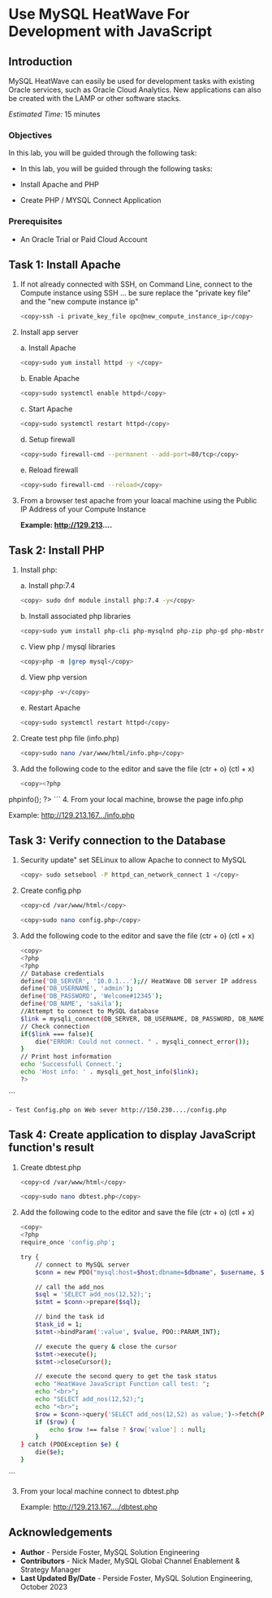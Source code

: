 # Use MySQL HeatWave For Development with JavaScript

## Introduction

MySQL HeatWave can easily be used for development tasks with existing Oracle services, such as Oracle Cloud Analytics. New applications can also be created with the LAMP or other software stacks.

_Estimated Time:_ 15 minutes

### Objectives

In this lab, you will be guided through the following task:

- In this lab, you will be guided through the following tasks:

- Install Apache and PHP
- Create PHP / MYSQL Connect Application

### Prerequisites

- An Oracle Trial or Paid Cloud Account


## Task 1: Install Apache

1. If not already connected with SSH, on Command Line, connect to the Compute instance using SSH ... be sure replace the  "private key file"  and the "new compute instance ip"

     ```bash
    <copy>ssh -i private_key_file opc@new_compute_instance_ip</copy>
     ```

2.	Install app server

    a. Install Apache
    
    ```bash
    <copy>sudo yum install httpd -y </copy>
    ```
    b. Enable Apache

    ```bash
    <copy>sudo systemctl enable httpd</copy>
    ```
    c. Start Apache

    ```bash
    <copy>sudo systemctl restart httpd</copy>
    ```
    d. Setup firewall

    ```bash
    <copy>sudo firewall-cmd --permanent --add-port=80/tcp</copy>
    ```
    
    e. Reload firewall

    ```bash
    <copy>sudo firewall-cmd --reload</copy>
    ```

3.	From a browser test apache from your loacal machine using the Public IP Address of your Compute Instance

    **Example: http://129.213....**

## Task 2: Install PHP

1.	Install php:

    a. Install php:7.4

    ```bash
    <copy> sudo dnf module install php:7.4 -y</copy>
    ```
     
    b. Install associated php libraries

    ```bash
    <copy>sudo yum install php-cli php-mysqlnd php-zip php-gd php-mbstring php-xml php-json -y</copy>
    ```

    c. View  php / mysql libraries

    ```bash
    <copy>php -m |grep mysql</copy>
    ```
    d. View php version

    ```bash
    <copy>php -v</copy>
    ```
    e. Restart Apache

    ```bash
    <copy>sudo systemctl restart httpd</copy>
    ```

2.	Create test php file (info.php)

    ```bash
    <copy>sudo nano /var/www/html/info.php</copy>
    ```
3. Add the following code to the editor and save the file (ctr + o) (ctl + x)

    ```bash
    <copy><?php
phpinfo();
?></copy>
    ```
4. From your local machine, browse the page info.php

   Example: http://129.213.167.../info.php

## Task 3: Verify connection to the Database

1. Security update"   set SELinux to allow Apache to connect to MySQL

    ```bash
    <copy> sudo setsebool -P httpd_can_network_connect 1 </copy>
    ```

2.	Create config.php

    ```bash
    <copy>cd /var/www/html</copy>
    ```

    ```bash
    <copy>sudo nano config.php</copy>
    ```
3. Add the following code to the editor and save the file (ctr + o) (ctl + x)

    ```bash
    <copy>
    <?php
    <?php
    // Database credentials
    define('DB_SERVER', '10.0.1...');// HeatWave DB server IP address
    define('DB_USERNAME', 'admin');
    define('DB_PASSWORD', 'Welcome#12345');
    define('DB_NAME', 'sakila');
    //Attempt to connect to MySQL database
    $link = mysqli_connect(DB_SERVER, DB_USERNAME, DB_PASSWORD, DB_NAME);
    // Check connection
    if($link === false){
        die("ERROR: Could not connect. " . mysqli_connect_error());
    }
    // Print host information
    echo 'Successfull Connect.';
    echo 'Host info: ' . mysqli_get_host_info($link);
    ?> 
</copy>
    ```

    - Test Config.php on Web sever http://150.230..../config.php

## Task 4: Create application to display JavaScript function's result


1.	Create dbtest.php

    ```bash
    <copy>cd /var/www/html</copy>
    ```

    ```bash
    <copy>sudo nano dbtest.php</copy>
    ```

2. Add the following code to the editor and save the file (ctr + o) (ctl + x)

    ```bash
    <copy>
    <?php
    require_once 'config.php';

    try {
        // connect to MySQL server
        $conn = new PDO("mysql:host=$host;dbname=$dbname", $username, $password);
    
        // call the add_nos
        $sql = 'SELECT add_nos(12,52);';
        $stmt = $conn->prepare($sql);

        // bind the task id
        $task_id = 1;
        $stmt->bindParam(':value', $value, PDO::PARAM_INT);

        // execute the query & close the cursor
        $stmt->execute();
        $stmt->closeCursor();

        // execute the second query to get the task status
        echo "HeatWave JavaScript Function call test: ";
        echo "<br>";
        echo "SELECT add_nos(12,52);";
        echo "<br>";
        $row = $conn->query('SELECT add_nos(12,52) as value;')->fetch(PDO::FETCH_ASSOC);
        if ($row) {
            echo $row !== false ? $row['value'] : null;
        }
    } catch (PDOException $e) {
        die($e);
    }

</copy>
    ```

3. From your local  machine connect to dbtest.php

    Example: http://129.213.167..../dbtest.php  


## Acknowledgements
- **Author** - Perside Foster, MySQL Solution Engineering
- **Contributors** - Nick Mader, MySQL Global Channel Enablement & Strategy Manager
- **Last Updated By/Date** - Perside Foster, MySQL Solution Engineering, October 2023